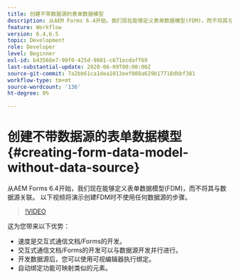 ```yaml
---
title: 创建不带数据源的表单数据模型
description: 从AEM Forms 6.4开始，我们现在能够定义表单数据模型(FDM)，而不将其与数据源关联。 以下视频将演示创建FDM时不使用任何数据源的步骤。
feature: Workflow
version: 6.4,6.5
topic: Development
role: Developer
level: Beginner
exl-id: b43568e7-99f0-425d-9601-c671ecdaff69
last-substantial-update: 2020-06-09T00:00:00Z
source-git-commit: 7a2bb61ca1dea1013eef088a629b17718dbbf381
workflow-type: tm+mt
source-wordcount: '136'
ht-degree: 0%

---
```


# 创建不带数据源的表单数据模型 {#creating-form-data-model-without-data-source}

从AEM Forms 6.4开始，我们现在能够定义表单数据模型(FDM)，而不将其与数据源关联。 以下视频将演示创建FDM时不使用任何数据源的步骤。

>[!VIDEO](https://video.tv.adobe.com/v/21414/?quality=9&learn=on)

这为您带来以下优势：

* 速度是交互式通信文档/Forms的开发。
* 交互式通信文档/Forms的开发可以与数据源开发并行进行。
* 开发数据源后，您可以使用可视编辑器执行绑定。
* 自动绑定功能可映射类似的元素。
